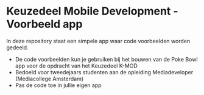 # Keuzedeel Mobile Development - Voorbeeld app

In deze repository staat een simpele app waar code voorbeelden worden gedeeld.  

* De code voorbeelden kun je gebruiken bij het bouwen van de Poke Bowl app voor de opdracht van het Keuzedeel K-MOD
* Bedoeld voor tweedejaars studenten aan de opleiding Mediadeveloper (Mediacollege Amsterdam)
* Pas de code toe in jullie eigen app

